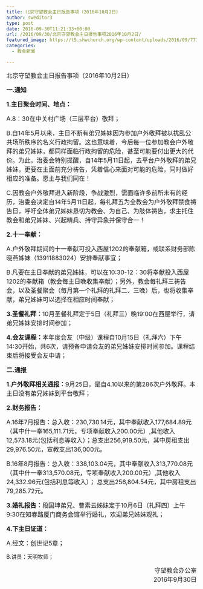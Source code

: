 ```yaml
---
title: 北京守望教会主日报告事项（2016年10月2日）
author: sweditor3
type: post
date: 2016-09-30T11:21:33+00:00
url: /2016/09/30/北京守望教会主日报告事项2016年10月2日/
featured_image: https://t5.shwchurch.org/wp-content/uploads/2016/09/771296688510979972.jpg
categories:
  - 教会新闻

---
```

<span style="font-size: 12pt;">北京守望教会主日报告事项（2016年10月2日） </span>
  
<!--more-->

**<span style="font-size: 12pt;">一.通知</span>**

**<span style="font-size: 12pt;">1.主日聚会时间、地点：</span>**

<span style="font-size: 12pt;">A.8：30在中关村广场（三层平台）敬拜；</span>

<span style="font-size: 12pt;">B.自14年5月以来，主日不断有弟兄姊妹因为参加户外敬拜被以扰乱公共场所秩序的名义行政拘留。这也意味着，今后每一位参加教会户外敬拜的弟兄姊妹，都同样面临行政拘留的危险，甚至可能要付出更大的代价。为此，治委会特别提醒，自14年5月11日起，去平台户外敬拜的弟兄姊妹，更要在主面前充分祷告，凭着信心来面对可能的危险，同时做好相应的准备。愿主与我们同在！</span>

<span style="font-size: 12pt;">C.因教会户外敬拜进入新阶段，争战激烈，需面临许多前所未有的经历，治委会决定自14年5月11日起，每礼拜五为全教会为户外敬拜禁食祷告日，呼吁全体弟兄姊妹恳切为教会、为自己、为肢体祷告，求主托住教会和弟兄姊妹、兴起精兵、持守异象并保守合一！</span>

**<span style="font-size: 12pt;">2.十一奉献：</span>**

<span style="font-size: 12pt;">A.户外敬拜期间的十一奉献可投入西屋1202的奉献箱，或联系财务部陈晓燕姊妹（13911883024）安排奉献事宜；</span>

<span style="font-size: 12pt;">B.凡要在主日奉献的弟兄姊妹，可以在10:30-12：30将奉献投入西屋1202的奉献箱（教会每主日晚收集奉献）；另外，教会每礼拜三祷告会，以及圣餐聚会（每月第一个礼拜的礼拜二、三晚）后，也将收集奉献，弟兄姊妹可以选择在相应时间奉献；</span>

<span style="font-size: 12pt;"><strong>3.圣餐礼拜：</strong>10月圣餐礼拜定于5日（礼拜三）晚19:00在西屋举行，请弟兄姊妹安排时间参加；</span>

<span style="font-size: 12pt;"><strong>4.会友课程：</strong>本年度会友（中级）课程自10月15日（礼拜六）下午14:30开始，共6次，请预备申请会友的弟兄姊妹安排时间参加。课程结束后将接受会友申请；</span>

**<span style="font-size: 12pt;">二.通报</span>**

<span style="font-size: 12pt;"><strong>1.户外敬拜相关通报：</strong>9月25日，是自4.10以来的第286次户外敬拜。本主日没有弟兄姊妹到平台敬拜；</span>

**<span style="font-size: 12pt;">2.财务报告：</span>**

<span style="font-size: 12pt;">A.16年7月报告：总入收：230,730.14元，其中奉献收入177,684.89元（其中什一奉165,111.71元，专项奉献收入200.00元）,其他收入12,573.18元(包括利息等收入）；总支出256,919.50元，其中房租支出29,976.50元，宣教支出136,000元。</span>

<span style="font-size: 12pt;">B.16年8月报告：总入收：338,103.04元，其中奉献收入313,770.08元（其中什一奉313,570.08元，专项奉献收入200.00元）,其他收入24,332.96元(包括利息等收入）； 总支出256,804.54元，其中房租支出79,285.72元。</span>

<span style="font-size: 12pt;"><strong>3.婚礼报告：</strong>段国坤弟兄、曹素云姊妹定于10月6日（礼拜四）上午9:30在知春路厦门商务会馆举行婚礼，欢迎弟兄姊妹观礼；</span>

**<span style="font-size: 12pt;">4.下主日证道：<br /> </span>**

<span style="font-size: 12pt;">A.经文：创世记5章；</span>

B.讲员：天明牧师；

<p style="text-align: right;">
  <span style="font-size: 12pt;">守望教会办公室</span><br /> <span style="font-size: 12pt;">2016年9月30日</span>
</p>